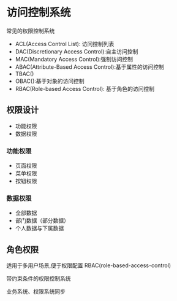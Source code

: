 访问控制系统
============

常见的权限控制系统

* ACL(Access Control List): 访问控制列表
* DAC(Discretionary Access Control):自主访问控制
* MAC(Mandatory Access Control):强制访问控制
* ABAC(Attribute-Based Access Control):基于属性的访问控制
* TBAC()
* OBAC():基于对象的访问控制
* RBAC(Role-based Access Control): 基于角色的访问控制

## 权限设计

* 功能权限
* 数据权限

### 功能权限

* 页面权限
* 菜单权限
* 按钮权限

### 数据权限

* 全部数据
* 部门数据（部分数据）
* 个人数据与下属数据

## 角色权限

适用于多用户场景,便于权限配置
RBAC(role-based-access-control)

带约束条件的权限控制系统

业务系统、权限系统同步


